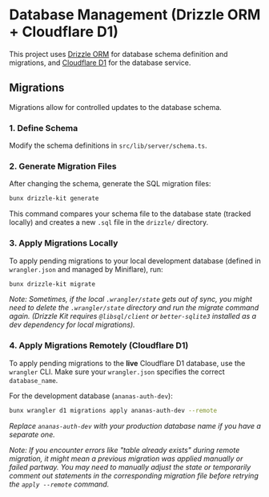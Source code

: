 # Database Management (Drizzle ORM + Cloudflare D1)

This project uses [Drizzle ORM](https://orm.drizzle.team/) for database schema definition and migrations, and [Cloudflare D1](https://developers.cloudflare.com/d1/) for the database service.

## Migrations

Migrations allow for controlled updates to the database schema.

### 1. Define Schema

Modify the schema definitions in `src/lib/server/schema.ts`.

### 2. Generate Migration Files

After changing the schema, generate the SQL migration files:

```bash
bunx drizzle-kit generate
```

This command compares your schema file to the database state (tracked locally) and creates a new `.sql` file in the `drizzle/` directory.

### 3. Apply Migrations Locally

To apply pending migrations to your local development database (defined in `wrangler.json` and managed by Miniflare), run:

```bash
bunx drizzle-kit migrate
```

*Note: Sometimes, if the local `.wrangler/state` gets out of sync, you might need to delete the `.wrangler/state` directory and run the migrate command again.* 
*(Drizzle Kit requires `@libsql/client` or `better-sqlite3` installed as a dev dependency for local migrations).* 

### 4. Apply Migrations Remotely (Cloudflare D1)

To apply pending migrations to the **live** Cloudflare D1 database, use the `wrangler` CLI. Make sure your `wrangler.json` specifies the correct `database_name`.

For the development database (`ananas-auth-dev`):

```bash
bunx wrangler d1 migrations apply ananas-auth-dev --remote
```

*Replace `ananas-auth-dev` with your production database name if you have a separate one.* 

*Note: If you encounter errors like "table already exists" during remote migration, it might mean a previous migration was applied manually or failed partway. You may need to manually adjust the state or temporarily comment out statements in the corresponding migration file before retrying the `apply --remote` command.*
